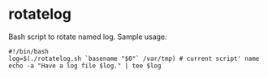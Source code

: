 # rotatelog
Bash script to rotate named log. 
Sample usage: 
```
#!/bin/bash
log=$(./rotatelog.sh `basename "$0"` /var/tmp) # current script' name
echo -a "Have a log file $log." | tee $log
```
